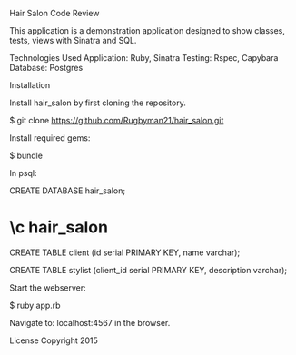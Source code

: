Hair Salon Code Review

This application is a demonstration application designed to show classes, tests, views with Sinatra and SQL.

Technologies Used
Application: Ruby, Sinatra
Testing: Rspec, Capybara
Database: Postgres

Installation

Install hair_salon by first cloning the repository.

  $ git clone https://github.com/Rugbyman21/hair_salon.git

Install required gems:

  $ bundle

In psql:

  CREATE DATABASE hair_salon;

  # \c hair_salon

  CREATE TABLE client (id serial PRIMARY KEY, name varchar);

  CREATE TABLE stylist (client_id serial PRIMARY KEY, description varchar);

Start the webserver:

  $ ruby app.rb

Navigate to: localhost:4567 in the browser.

License
Copyright 2015
